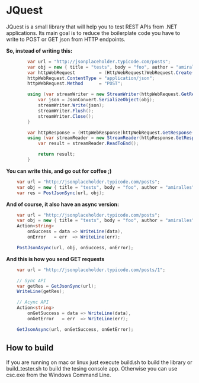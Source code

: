 
# JQuest
JQuest is a small library that will help you to test REST APIs from .NET applications. Its main goal is to reduce the boilerplate code you have to write to POST or GET json from HTTP endpoints.

**So, instead of writing this:**

```cs
		var url = "http://jsonplaceholder.typicode.com/posts";
		var obj = new { title = "tests", body = "foo", author = "amiralles" };
		var httpWebRequest         = (HttpWebRequest)WebRequest.Create(url);
		httpWebRequest.ContentType = "application/json";
		httpWebRequest.Method      = "POST";

		using (var streamWriter = new StreamWriter(httpWebRequest.GetRequestStream())) {
			var json = JsonConvert.SerializeObject(obj);
			streamWriter.Write(json);
			streamWriter.Flush();
			streamWriter.Close();
		}

		var httpResponse = (HttpWebResponse)httpWebRequest.GetResponse();
		using (var streamReader = new StreamReader(httpResponse.GetResponseStream())) {
			var result = streamReader.ReadToEnd();

			return result;
		}
```

**You can write this, and go out for coffee ;)**

```cs
	var url = "http://jsonplaceholder.typicode.com/posts";
	var obj = new { title = "tests", body = "foo", author = "amiralles" };
	var res = PostJsonSync(url, obj);
```

**And of course, it also have an async version:**
```cs
	var url = "http://jsonplaceholder.typicode.com/posts";
	var obj = new { title = "tests", body = "foo", author = "amiralles" };
	Action<string> 
		onSuccess = data => WriteLine(data),
		onError   = err  => WriteLine(err);

	PostJsonAsync(url, obj, onSuccess, onError);

```



**And this is how you send GET requests**

```cs
	var url = "http://jsonplaceholder.typicode.com/posts/1";

	// Sync API
	var getRes = GetJsonSync(url);
	WriteLine(getRes);

	// Acync API
	Action<string> 
		onGetSuccess = data => WriteLine(data),
		onGetError   = err  => WriteLine(err);

	GetJsonAsync(url, onGetSuccess, onGetError);

```

## How to build
If you are running on mac or linux just execute build.sh to build the library or build_tester.sh to build the tesing console app. Otherwise you can use csc.exe from the Windows Command Line.





 

